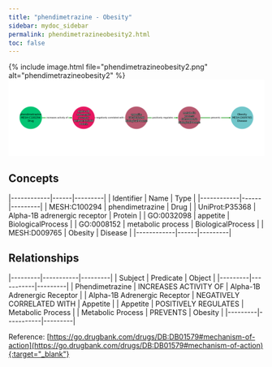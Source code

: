 ```yaml
---
title: "phendimetrazine - Obesity"
sidebar: mydoc_sidebar
permalink: phendimetrazineobesity2.html
toc: false 
---
```


{% include image.html file="phendimetrazineobesity2.png" alt="phendimetrazineobesity2" %}![Path Visualization](/images/phendimetrazineobesity2.png)

## Concepts

|------------|------|---------|
| Identifier | Name | Type    |
|------------|------|---------|
| MESH:C100294 | phendimetrazine | Drug |
| UniProt:P35368 | Alpha-1B adrenergic receptor | Protein |
| GO:0032098 | appetite | BiologicalProcess |
| GO:0008152 | metabolic process | BiologicalProcess |
| MESH:D009765 | Obesity | Disease |
|------------|------|---------|

## Relationships

|---------|-----------|---------|
| Subject | Predicate | Object  |
|---------|-----------|---------|
| Phendimetrazine | INCREASES ACTIVITY OF | Alpha-1B Adrenergic Receptor |
| Alpha-1B Adrenergic Receptor | NEGATIVELY CORRELATED WITH | Appetite |
| Appetite | POSITIVELY REGULATES | Metabolic Process |
| Metabolic Process | PREVENTS | Obesity |
|---------|-----------|---------|

Reference: [https://go.drugbank.com/drugs/DB:DB01579#mechanism-of-action](https://go.drugbank.com/drugs/DB:DB01579#mechanism-of-action){:target="_blank"}